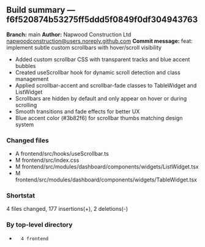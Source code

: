 ## Build summary — f6f520874b53275ff5ddd5f0849f0df304943763

**Branch:** main **Author:** Napwood Construction Ltd <napwoodconstruction@users.noreply.github.com>
**Commit message:** feat: implement subtle custom scrollbars with hover/scroll visibility

- Added custom scrollbar CSS with transparent tracks and blue accent bubbles
- Created useScrollbar hook for dynamic scroll detection and class management
- Applied scrollbar-accent and scrollbar-fade classes to TableWidget and ListWidget
- Scrollbars are hidden by default and only appear on hover or during scrolling
- Smooth transitions and fade effects for better UX
- Blue accent color (#3b82f6) for scrollbar thumbs matching design system

### Changed files

- A frontend/src/hooks/useScrollbar.ts
- M frontend/src/index.css
- M frontend/src/modules/dashboard/components/widgets/ListWidget.tsx
- M frontend/src/modules/dashboard/components/widgets/TableWidget.tsx

### Shortstat

4 files changed, 177 insertions(+), 2 deletions(-)

### By top-level directory

-       4 frontend
